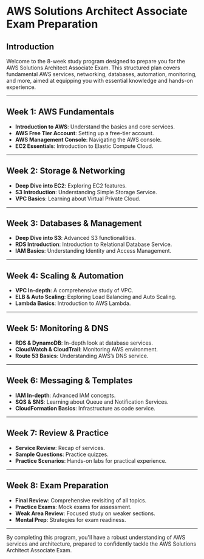 # AWS Solutions Architect Associate Exam Preparation

## Introduction
Welcome to the 8-week study program designed to prepare you for the AWS Solutions Architect Associate Exam. This structured plan covers fundamental AWS services, networking, databases, automation, monitoring, and more, aimed at equipping you with essential knowledge and hands-on experience.

---

## Week 1: AWS Fundamentals
- **Introduction to AWS**: Understand the basics and core services.
- **AWS Free Tier Account**: Setting up a free-tier account.
- **AWS Management Console**: Navigating the AWS console.
- **EC2 Essentials**: Introduction to Elastic Compute Cloud.

---

## Week 2: Storage & Networking
- **Deep Dive into EC2**: Exploring EC2 features.
- **S3 Introduction**: Understanding Simple Storage Service.
- **VPC Basics**: Learning about Virtual Private Cloud.

---

## Week 3: Databases & Management
- **Deep Dive into S3**: Advanced S3 functionalities.
- **RDS Introduction**: Introduction to Relational Database Service.
- **IAM Basics**: Understanding Identity and Access Management.

---

## Week 4: Scaling & Automation
- **VPC In-depth**: A comprehensive study of VPC.
- **ELB & Auto Scaling**: Exploring Load Balancing and Auto Scaling.
- **Lambda Basics**: Introduction to AWS Lambda.

---

## Week 5: Monitoring & DNS
- **RDS & DynamoDB**: In-depth look at database services.
- **CloudWatch & CloudTrail**: Monitoring AWS environment.
- **Route 53 Basics**: Understanding AWS’s DNS service.

---

## Week 6: Messaging & Templates
- **IAM In-depth**: Advanced IAM concepts.
- **SQS & SNS**: Learning about Queue and Notification Services.
- **CloudFormation Basics**: Infrastructure as code service.

---

## Week 7: Review & Practice
- **Service Review**: Recap of services.
- **Sample Questions**: Practice quizzes.
- **Practice Scenarios**: Hands-on labs for practical experience.

---

## Week 8: Exam Preparation
- **Final Review**: Comprehensive revisiting of all topics.
- **Practice Exams**: Mock exams for assessment.
- **Weak Area Review**: Focused study on weaker sections.
- **Mental Prep**: Strategies for exam readiness.

---

By completing this program, you'll have a robust understanding of AWS services and architecture, prepared to confidently tackle the AWS Solutions Architect Associate Exam.

